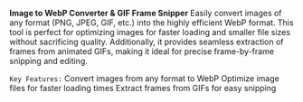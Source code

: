**Image to WebP Converter & GIF Frame Snipper**
Easily convert images of any format (PNG, JPEG, GIF, etc.) into the highly efficient WebP format. This tool is perfect for optimizing images for faster loading and smaller file sizes without sacrificing quality. Additionally, it provides seamless extraction of frames from animated GIFs, making it ideal for precise frame-by-frame snipping and editing.

`Key Features:`
Convert images from any format to WebP
Optimize image files for faster loading times
Extract frames from GIFs for easy snipping
